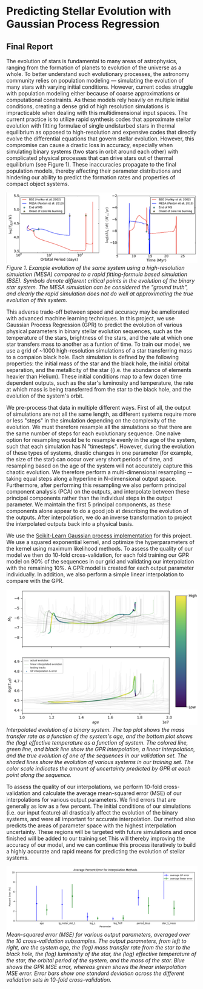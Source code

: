 # Predicting Stellar Evolution with Gaussian Process Regression
## Final Report

The evolution of stars is fundamental to many areas of astrophysics, ranging from the formation of planets to evolution of the universe as a whole. 
To better understand such evolutionary processes, the astronomy community relies on population modeling — simulating the evolution of many stars with varying initial conditions.
However, current codes struggle with population modeling either because of coarse approximations or computational constraints. 
As these models rely heavily on multiple initial conditions, creating a dense grid of high resolution simulations is impracticable when dealing with this multidimensional input spaces.
The current practice is to utilize rapid synthesis codes that approximate stellar evolution with fitting formulae of single undisturbed stars in thermal equilibrium as opposed to high-resolution and expensive codes that directly evolve the differential equations that govern stellar evolution. 
However, this compromise can cause a drastic loss in accuracy, especially when simulating binary systems (two stars in orbit around each other) with complicated physical processes that can drive stars out of thermal equilibrium (see Figure 1). 
These inaccuracies propagate to the final population models, thereby affecting their parameter distributions and hindering our ability to predict the formation rates and properties of compact object systems.

![Image](images/MESA_BSE.png)
*Figure 1. Example evolution of the same system using a high-resolution simulation (MESA) compared to a rapid fitting-formula based simulation (BSE).
Symbols denote different critical points in the evolution of the binary star system.
The MESA simulation can be considered the "ground truth", and clearly the rapid simulation does not do well at approximating the true evolution of this system.*

This adverse trade-off between speed and accuracy may be ameliorated with advanced machine learning techniques.
In this project, we use Gaussian Process Regression (GPR) to predict the evolution of various physical parameters in binary stellar evolution sequences, such as the temperature of the stars, brightness of the stars, and the rate at which one star transfers mass to another as a funtion of time. 
To train our model, we use a grid of ~1000 high-resolution simulations of a star transferring mass to a compaion black hole. 
Each simulation is defined by the following properties: the initial mass of the star and the black hole, the initial orbital separation, and the metallicity of the star ((i.e. the abundance of elements heavier than Helium).
These initial conditions map to a few dozen time dependent outputs, such as the star's luminosity and temperature, the rate at which mass is being transferred from the star to the black hole, and the evolution of the system's orbit. 

We pre-process that data in multiple different ways. 
First of all, the output of simulations are not all the same length, as different systems require more or less "steps" in the simulation depending on the complexity of the evolution. 
We must therefore resample all the simulations so that there are the same number of steps for each evolutionary sequence. 
One naive option for resampling would be to resample evenly in the age of the system, such that each simulation has N "timesteps". 
However, during the evolution of these types of systems, drastic changes in one parameter (for example, the size of the star) can occur over very short periods of time, and resampling based on the age of the system will not accurately capture this chaotic evolution. 
We therefore perform a multi-dimensional resampling -- taking equal steps along a hyperline in N-dimensional output space. 
Furthermore, after performing this resampling we also perform principal component analysis (PCA) on the outputs, and interpolate between these principal components rather than the individual steps in the output parameter. 
We maintain the first 5 principal components, as these components alone appear to do a good job at describing the evolution of the outputs. 
After interpolation, we do an inverse transformation to project the interpolated outputs back into a physical basis. 

We use the [Scikit-Learn Gaussian process implementation](http://scikit-learn.org/stable/modules/generated/sklearn.gaussian_process.GaussianProcessRegressor.html) for this project. 
We use a squared exponential kernel, and optimize the hyperparameters of the kernel using maximum likelihood methods. 
To assess the quality of our model we then do 10-fold cross-validation, for each fold training our GPR model on 90% of the sequences in our grid and validating our interpolation with the remaining 10%. 
A GPR model is created for each output parameter individually. 
In addition, we also perform a simple linear interpolation to compare with the GPR. 


![Image](images/2D_evolution.png)
*Interpolated evolution of a binary system. 
The top plot shows the mass transfer rate as a function of the system's age, and the bottom plot shows the (log) effective temperature as a function of system. 
The colored line, green line, and black line show the GPR interpolation, a linear interpolation, and the true evolution of one of the sequences in our validation set. 
The shaded lines show the evolution of various systems in our training set. 
The color scale indicates the amount of uncertainty predicted by GPR at each point along the sequence.*

To assess the quality of our interpolations, we perform 10-fold cross-validation and calculate the average mean-squared error (MSE) of our interpolations for various output parameters. 
We find errors that are generally as low as a few percent. 
The initial conditions of our simulations (i.e. our input feature) all drastically affect the evolution of the binary systems, and were all important for accurate interpolation. 
Our method also predicts the areas of parameter space with the highest interpolation uncertainty. 
These regions will be targeted with future simulations and once finished will be added to our training set
This will thereby improving the accuracy of our model, and we can continue this process iteratively to build a highly accurate and rapid means for predicting the evolution of stellar systems. 

![Image](images/MSE_error.png)
*Mean-squared error (MSE) for various output parameters, averaged over the 10 cross-validation subsamples.
The output parameters, from left to right, are the system age, the (log) mass transfer rate from the star to the black hole, the (log) luminosity of the star, the (log) effective temperature of the star, the orbital period of the system, and the mass of the star.
Blue shows the GPR MSE error, whereas green shows the linear interpolation MSE error.
Error bars show one standard deviation across the different validation sets in 10-fold cross-validation.*

